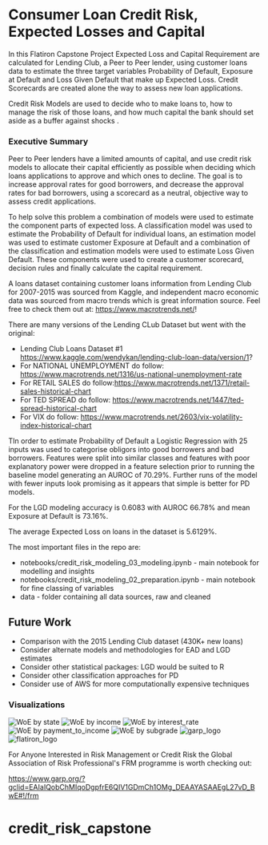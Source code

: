 # Consumer Loan Credit Risk, Expected Losses and Capital 

In this Flatiron Capstone Project Expected Loss and Capital Requirement are calculated for Lending Club, a Peer to Peer lender, using customer loans data to estimate the three target variables Probability of Default, Exposure at Default and Loss Given Default that make up Expected Loss. Credit Scorecards are created alone the way to assess new loan applications. 

Credit Risk Models are used to decide who to make loans to, how to manage the risk of those loans, and how much capital the bank should set aside as a buffer against shocks .

### Executive Summary

Peer to Peer lenders have a limited amounts of capital, and use credit risk models to allocate their capital efficiently as possible when deciding which loans applications to approve and which ones to decline.  The goal is to increase approval rates for good borrowers, and decrease the approval rates for bad borrowers, using a scorecard as a neutral, objective way to assess credit applications.

To help solve this problem a combination of models were used to estimate the component parts of expected loss. A classification model was used to estimate the Probability of Default for individual loans, an estimation model was used to estimate customer Exposure at Default and a combination of the classification and estimation models were used to estimate Loss Given Default.  These components were used to create a customer scorecard, decision rules and finally calculate the capital requirement.   

A loans dataset containing customer loans information from Lending Club for 2007-2015 was sourced from Kaggle, and independent macro economic data was sourced from macro trends which is great information source. Feel free to check them out at: https://www.macrotrends.net/!

There are many versions of the Lending CLub Dataset but went with the original:

* Lending Club Loans Dataset #1 https://www.kaggle.com/wendykan/lending-club-loan-data/version/1?
* For NATIONAL UNEMPLOYMENT do follow: https://www.macrotrends.net/1316/us-national-unemployment-rate
* For RETAIL SALES do follow:https://www.macrotrends.net/1371/retail-sales-historical-chart
* For TED SPREAD do follow: https://www.macrotrends.net/1447/ted-spread-historical-chart
* For VIX do follow: https://www.macrotrends.net/2603/vix-volatility-index-historical-chart

TIn order to estimate Probability of Default a Logistic Regression with 25 inputs was used to categorise obligors into good borrowers and bad borrowers. Features were split into similar classes and features with poor explanatory power were dropped in a feature selection prior to running the baseline model generating an AUROC of 70.29%. Further runs of the model with fewer inputs look promising as it appears that simple is better for PD models.

For the LGD modeling accuracy is 0.6083 with AUROC 66.78% and mean Exposure at Default is 73.16%.

The average Expected Loss on loans in the dataset is 5.6129%.

The most important files in the repo are:

  * notebooks/credit_risk_modeling_03_modeling.ipynb - main notebook for modelling and insights
  * notebooks/credit_risk_modeling_02_preparation.ipynb - main notebook for fine classing of variables 
  * data - folder containing all data sources, raw and cleaned

## Future Work

* Comparison with the 2015 Lending Club dataset (430K+ new loans)
* Consider alternate models and methodologies for EAD and LGD estimates
* Consider other statistical packages: LGD would be suited to R
* Consider other classification approaches for PD
* Consider use of AWS for more computationally expensive techniques

### Visualizations

![WoE by state](https://github.com/petehumphries/flatiron_capstone_final/blob/master/images/WoE_by_state.JPG)
![WoE by income](https://github.com/petehumphries/flatiron_capstone_final/blob/master/images/WoE_by_income.JPG)
![WoE by interest_rate](https://github.com/petehumphries/flatiron_capstone_final/blob/master/images/WoE_by_interest_rate.JPG)
![WoE by payment_to_income](https://github.com/petehumphries/flatiron_capstone_final/blob/master/images/WoE_by_payment_to_income_factor.JPG)
![WoE by subgrade](https://github.com/petehumphries/flatiron_capstone_final/blob/master/images/WoE_by_subgrade.JPG)
![garp_logo](https://github.com/petehumphries/flatiron_capstone_final/blob/master/images/garp_logo.JPG)
![flatiron_logo](https://github.com/petehumphries/flatiron_capstone_final/blob/master/images/flatiron_logo.JPG)


For Anyone Interested in Risk Management or Credit Risk the Global Association of Risk Professional's FRM programme is worth checking out:

https://www.garp.org/?gclid=EAIaIQobChMIqoDgpfrE6QIV1GDmCh1OMg_DEAAYASAAEgL27vD_BwE#!/frm
# credit_risk_capstone
